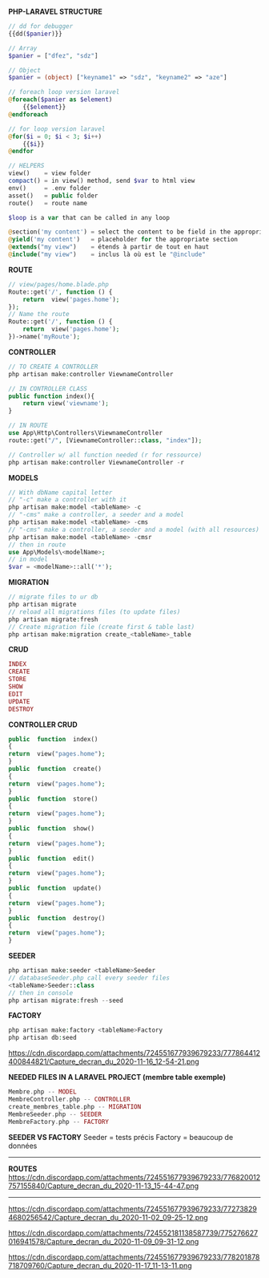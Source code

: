**PHP-LARAVEL STRUCTURE**
```php
// dd for debugger
{{dd($panier)}}

// Array
$panier = ["dfez", "sdz"]

// Object
$panier = (object) ["keyname1" => "sdz", "keyname2" => "aze"]

// foreach loop version laravel
@foreach($panier as $element)
	{{$element}}
@endforeach

// for loop version laravel
@for($i = 0; $i < 3; $i++)
	{{$i}}
@endfor

// HELPERS
view()    = view folder
compact() = in view() method, send $var to html view
env()     = .env folder
asset()   = public folder
route()	  = route name

$loop is a var that can be called in any loop

@section('my content') = select the content to be field in the appropriate yield
@yield('my content')   = placeholder for the appropriate section
@extends("my view")	   = étends à partir de tout en haut
@include("my view")	   = inclus là où est le "@include"
```
**ROUTE**
```php
// view/pages/home.blade.php
Route::get('/', function () {
	return  view('pages.home');
});
// Name the route
Route::get('/', function () {
	return  view('pages.home');
})->name('myRoute');
```


**CONTROLLER**
```php
// TO CREATE A CONTROLLER
php artisan make:controller ViewnameController

// IN CONTROLLER CLASS
public function index(){
	return view('viewname');
}

// IN ROUTE
use App\Http\Controllers\ViewnameController
route::get("/", [ViewnameController::class, "index"]);

// Controller w/ all function needed (r for ressource)
php artisan make:controller ViewnameController -r

```

**MODELS**
```php
// With dbName capital letter
// "-c" make a controller with it
php artisan make:model <tableName> -c
// "-cms" make a controller, a seeder and a model
php artisan make:model <tableName> -cms
// "-cms" make a controller, a seeder and a model (with all resources)
php artisan make:model <tableName> -cmsr
// then in route
use App\Models\<modelName>;
// in model 
$var = <modelName>::all('*');
```
**MIGRATION**
```php
// migrate files to ur db
php artisan migrate
// reload all migrations files (to update files)
php artisan migrate:fresh
// Create migration file (create first & table last)
php artisan make:migration create_<tableName>_table
```
**CRUD**
```php
INDEX
CREATE
STORE
SHOW
EDIT
UPDATE
DESTROY
```

**CONTROLLER CRUD**
```php
public  function  index()
{
return  view("pages.home");
}
public  function  create()
{
return  view("pages.home");
}
public  function  store()
{
return  view("pages.home");
}
public  function  show()
{
return  view("pages.home");
}
public  function  edit()
{
return  view("pages.home");
}
public  function  update()
{
return  view("pages.home");
}
public  function  destroy()
{
return  view("pages.home");
}
```

**SEEDER**
```php
php artisan make:seeder <tableName>Seeder
// databaseSeeder.php call every seeder files
<tableName>Seeder::class
// then in console
php artisan migrate:fresh --seed
```

**FACTORY**
```php
php artisan make:factory <tableName>Factory
php artisan db:seed
```
https://cdn.discordapp.com/attachments/724551677939679233/777864412400844821/Capture_decran_du_2020-11-16_12-54-21.png

**NEEDED FILES IN A LARAVEL PROJECT (membre table exemple)**
```php
Membre.php -- MODEL
MembreController.php -- CONTROLLER
create_membres_table.php -- MIGRATION
MembreSeeder.php -- SEEDER
MembreFactory.php -- FACTORY
```
**SEEDER VS FACTORY**
Seeder = tests précis
Factory = beaucoup de données

***
**ROUTES**
https://cdn.discordapp.com/attachments/724551677939679233/776820012757155840/Capture_decran_du_2020-11-13_15-44-47.png
***

https://cdn.discordapp.com/attachments/724551677939679233/772738294680256542/Capture_decran_du_2020-11-02_09-25-12.png

https://cdn.discordapp.com/attachments/724552181138587739/775276627016941578/Capture_decran_du_2020-11-09_09-31-12.png

https://cdn.discordapp.com/attachments/724551677939679233/778201878718709760/Capture_decran_du_2020-11-17_11-13-11.png
<!--stackedit_data:
eyJoaXN0b3J5IjpbNzIwMDY5OTE5LC0yMDMyODIyNjA0LDExOD
M4MTg2MzgsLTE1NTk3OTc4ODcsNDQwMTE2Nzc2LC0xNTI4NDA5
NDMxLC0yMTE0OTA2NDcwLC0zMjcwNDg5MTMsMzc5OTk3NDE0LD
E3MjcyNzc1NSw3NzAzNzY1MjAsMTk1ODA0NjU3MCwtMjk0OTY4
NzkxLDQwODcxNTI2M119
-->